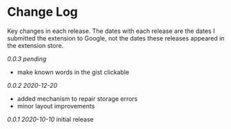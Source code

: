 # Change Log

Key changes in each release. The dates with each release are the dates I submitted the extension to Google, not the dates these releases appeared in the extension store.

*0.0.3 pending*
- make known words in the gist clickable

*0.0.2 2020-12-20*
- added mechanism to repair storage errors
- minor layout improvements

*0.0.1 2020-10-10*
initial release